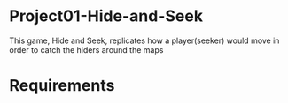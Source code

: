 # Project01-Hide-and-Seek
This game, Hide and Seek, replicates how a player(seeker) would move in order to catch the hiders around the maps

# Requirements